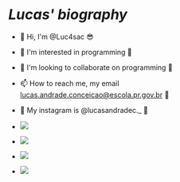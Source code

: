 # _**Lucas' biography**_
- 👋 Hi, I'm @Luc4sac :sunglasses:	
- 👀 I'm interested in programming :thinking:
- 💞️ I'm looking to collaborate on programming :100:		
- 📫 How to reach me, my email lucas.andrade.conceicao@escola.pr.gov.br :speech_balloon:
- 🙏 My instagram is @lucasandradec._ 🙏

- ![](https://img.shields.io/badge/Scratch-4D97FF?style=for-the-badge&logo=Scratch&logoColor=white)
- ![](https://img.shields.io/badge/JavaScript-323330?style=for-the-badge&logo=javascript&logoColor=F7DF1E)
- <a href="https://instagram.com/@luc4sandrade_" target="_blank"><img src="https://img.shields.io/badge/-Instagram-%23E4405F?style=for-the-badge&logo=instagram&logoColor=white" target="_blank"></a>
- <a href = "mailto:lucas.andrade.conceicao@escola.pr.gov.br"><img src="https://img.shields.io/badge/Gmail-D14836?style=for-the-badge&logo=gmail&logoColor=white" target="_blank"></a>

<!---
Luc4sac/Luc4sac is a ✨ special ✨ repository because its `README.md` (this file) appears on your GitHub profile.
You can click the Preview link to take a look at your changes.
--->
